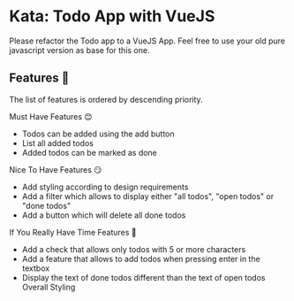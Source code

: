 # Kata: Todo App with VueJS

Please refactor the Todo app to a VueJS App. Feel free to use your old pure javascript version as base for this one.

## Features 🍡

The list of features is ordered by descending priority.

Must Have Features 😊

- Todos can be added using the add button
- List all added todos
- Added todos can be marked as done

Nice To Have Features 😏

- Add styling according to design requirements
- Add a filter which allows to display either "all todos", "open todos" or "done todos"
- Add a button which will delete all done todos

If You Really Have Time Features 🥳

- Add a check that allows only todos with 5 or more characters
- Add a feature that allows to add todos when pressing enter in the textbox
- Display the text of done todos different than the text of open todos
  Overall Styling
